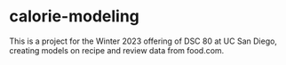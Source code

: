 # calorie-modeling
This is a project for the Winter 2023 offering of DSC 80 at UC San Diego, creating models on recipe and review data from food.com.

